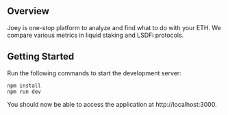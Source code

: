 ## Overview
Joey is one-stop platform to analyze and find what to do with your ETH.
We compare various metrics in liquid staking and LSDFi protocols.

## Getting Started

Run the following commands to start the development server:

```
npm install
npm run dev
```

You should now be able to access the application at http://localhost:3000.
